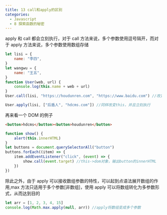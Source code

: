 ```yaml
---
title: 13 call和apply的区别
categories:
  - Javascript
  - 8 探索函数的秘密
---
```


apply 和 call 都会立刻执行，对于 call 方法来说，多个参数使用逗号隔开，而对于 apply 方法来说，多个参数使用数组存储

```javascript
let lisi = {
	name: "李四",
}
let wangwu = {
	name: "王五",
}
function User(web, url) {
	console.log(this.name + web + url)
}
User.call(lisi, "https://houdunren.com", "https://www.baidu.com") //改变this指向李四，并且立刻执行函数

User.apply(lisi, ["后盾人", "hdcms.com"]) //同样改变this，并且立刻执行
```

再来看一个 DOM 的例子

```html
<button>hdcms</button><button>houdunren</button>
```

```javascript
function show() {
	alert(this.innerHTML)
}
let buttons = document.querySelectorAll("button")
buttons.forEach((item) => {
	item.addEventListener("click", (event) => {
		show.call(event.target) //this->dom对象，输出button的innerHTML
	})
})
```

除此之外，由于 apply 可以接收数组参数的特性，可以起到点语法展开数组的作用,max 方法只适用于多个参数[非数组]，使用 apply 可以将数组转化为多参数形式，从而达到目的

```javascript
let arr = [1, 2, 3, 4, 15]
console.log(Math.max.apply(null, arr)) //apply将数组变成多个参数
```
